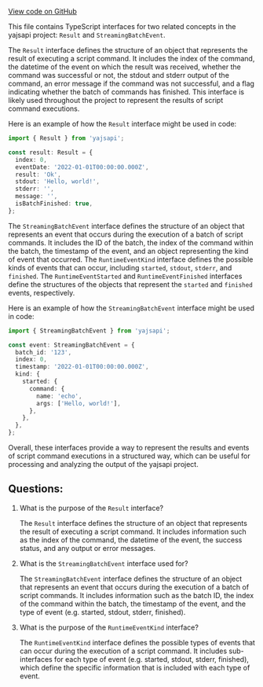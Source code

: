 [View code on GitHub](https://github.com/golemfactory/yajsapi/activity/results.ts)

This file contains TypeScript interfaces for two related concepts in the yajsapi project: `Result` and `StreamingBatchEvent`. 

The `Result` interface defines the structure of an object that represents the result of executing a script command. It includes the index of the command, the datetime of the event on which the result was received, whether the command was successful or not, the stdout and stderr output of the command, an error message if the command was not successful, and a flag indicating whether the batch of commands has finished. This interface is likely used throughout the project to represent the results of script command executions.

Here is an example of how the `Result` interface might be used in code:

```typescript
import { Result } from 'yajsapi';

const result: Result = {
  index: 0,
  eventDate: '2022-01-01T00:00:00.000Z',
  result: 'Ok',
  stdout: 'Hello, world!',
  stderr: '',
  message: '',
  isBatchFinished: true,
};
```

The `StreamingBatchEvent` interface defines the structure of an object that represents an event that occurs during the execution of a batch of script commands. It includes the ID of the batch, the index of the command within the batch, the timestamp of the event, and an object representing the kind of event that occurred. The `RuntimeEventKind` interface defines the possible kinds of events that can occur, including `started`, `stdout`, `stderr`, and `finished`. The `RuntimeEventStarted` and `RuntimeEventFinished` interfaces define the structures of the objects that represent the `started` and `finished` events, respectively.

Here is an example of how the `StreamingBatchEvent` interface might be used in code:

```typescript
import { StreamingBatchEvent } from 'yajsapi';

const event: StreamingBatchEvent = {
  batch_id: '123',
  index: 0,
  timestamp: '2022-01-01T00:00:00.000Z',
  kind: {
    started: {
      command: {
        name: 'echo',
        args: ['Hello, world!'],
      },
    },
  },
};
```

Overall, these interfaces provide a way to represent the results and events of script command executions in a structured way, which can be useful for processing and analyzing the output of the yajsapi project.
## Questions: 
 1. What is the purpose of the `Result` interface?
    
    The `Result` interface defines the structure of an object that represents the result of executing a script command. It includes information such as the index of the command, the datetime of the event, the success status, and any output or error messages.

2. What is the `StreamingBatchEvent` interface used for?
    
    The `StreamingBatchEvent` interface defines the structure of an object that represents an event that occurs during the execution of a batch of script commands. It includes information such as the batch ID, the index of the command within the batch, the timestamp of the event, and the type of event (e.g. started, stdout, stderr, finished).

3. What is the purpose of the `RuntimeEventKind` interface?
    
    The `RuntimeEventKind` interface defines the possible types of events that can occur during the execution of a script command. It includes sub-interfaces for each type of event (e.g. started, stdout, stderr, finished), which define the specific information that is included with each type of event.